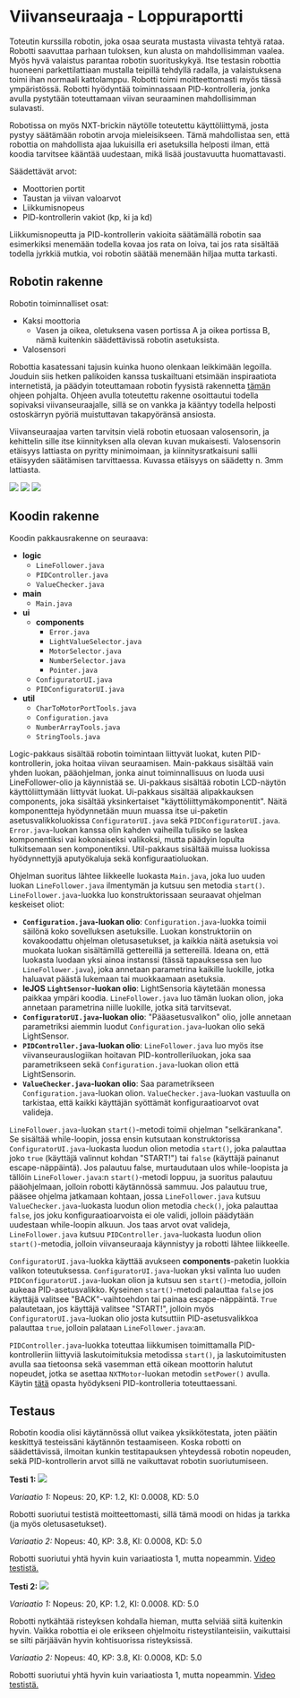 # Viivanseuraaja - Loppuraportti

Toteutin kurssilla robotin, joka osaa seurata mustasta viivasta tehtyä rataa. Robotti saavuttaa parhaan tuloksen, kun alusta on mahdollisimman vaalea. Myös hyvä valaistus parantaa robotin suorituskykyä. Itse testasin robottia huoneeni parkettilattiaan mustalla teipillä tehdyllä radalla, ja valaistuksena toimi ihan normaali kattolamppu. Robotti toimi moitteettomasti myös tässä ympäristössä. Robotti hyödyntää toiminnassaan PID-kontrolleria, jonka avulla pystytään toteuttamaan viivan seuraaminen mahdollisimman sulavasti. 

Robotissa on myös NXT-brickin näytölle toteutettu käyttöliittymä, josta pystyy säätämään robotin arvoja mieleisikseen. Tämä mahdollistaa sen, että robottia on mahdollista ajaa lukuisilla eri asetuksilla helposti ilman, että koodia tarvitsee kääntää uudestaan, mikä lisää joustavuutta huomattavasti. 

Säädettävät arvot:
* Moottorien portit
* Taustan ja viivan valoarvot
* Liikkumisnopeus
* PID-kontrollerin vakiot (kp, ki ja kd)

Liikkumisnopeutta ja PID-kontrollerin vakioita säätämällä robotin saa esimerkiksi menemään todella kovaa jos rata on loiva, tai jos rata sisältää todella jyrkkiä mutkia, voi robotin säätää menemään hiljaa mutta tarkasti.

## Robotin rakenne

Robotin toiminnalliset osat:
* Kaksi moottoria
    - Vasen ja oikea, oletuksena vasen portissa A ja oikea portissa B, nämä kuitenkin säädettävissä robotin asetuksista.
* Valosensori

Robottia kasatessani tajusin kuinka huono olenkaan leikkimään legoilla. Jouduin siis hetken palikoiden kanssa tuskailtuani etsimään inspiraatiota internetistä, ja päädyin toteuttamaan robotin fyysistä rakennetta [tämän](http://www.nxtprograms.com/castor_bot/index.html) ohjeen pohjalta. Ohjeen avulla toteutettu rakenne osoittautui todella sopivaksi viivanseuraajalle, sillä se on vankka ja kääntyy todella helposti ostoskärryn pyöriä muistuttavan takapyöränsä ansiosta.

Viivanseuraajaa varten tarvitsin vielä robotin etuosaan valosensorin, ja kehittelin sille itse kiinnityksen alla olevan kuvan mukaisesti. Valosensorin etäisyys lattiasta on pyritty minimoimaan, ja kiinnitysratkaisuni sallii etäisyyden säätämisen tarvittaessa. Kuvassa etäisyys on säädetty n. 3mm lattiasta.

![](https://raw.githubusercontent.com/TheDuckFIN/massive-ironman/master/pictures/robotv2.jpg)
![](https://raw.githubusercontent.com/TheDuckFIN/massive-ironman/master/pictures/robotv2_2.jpg)
![](https://raw.githubusercontent.com/TheDuckFIN/massive-ironman/master/pictures/valosensori.jpg)

## Koodin rakenne

Koodin pakkausrakenne on seuraava:

* **logic**
    - `LineFollower.java`
    - `PIDController.java`
    - `ValueChecker.java`
* **main**
    - `Main.java`
* **ui**
    - **components**
        + `Error.java`
        + `LightValueSelector.java`
        + `MotorSelector.java`
        + `NumberSelector.java`
        + `Pointer.java`
    - `ConfiguratorUI.java`
    - `PIDConfiguratorUI.java`
* **util**
    - `CharToMotorPortTools.java`
    - `Configuration.java`
    - `NumberArrayTools.java`
    - `StringTools.java`

Logic-pakkaus sisältää robotin toimintaan liittyvät luokat, kuten PID-kontrollerin, joka hoitaa viivan seuraamisen. Main-pakkaus sisältää vain yhden luokan, pääohjelman, jonka ainut toiminnallisuus on luoda uusi LineFollower-olio ja käynnistää se. Ui-pakkaus sisältää robotin LCD-näytön käyttöliittymään liittyvät luokat. Ui-pakkaus sisältää alipakkauksen components, joka sisältää yksinkertaiset "käyttöliittymäkomponentit". Näitä komponentteja hyödynnetään muun muassa itse ui-paketin asetusvalikkoluokissa `ConfiguratorUI.java` sekä `PIDConfiguratorUI.java`. `Error.java`-luokan kanssa olin kahden vaiheilla tulisiko se laskea komponentiksi vai kokonaiseksi valikoksi, mutta päädyin lopulta tulkitsemaan sen komponentiksi. Util-pakkaus sisältää muissa luokissa hyödynnettyjä aputyökaluja sekä konfiguraatioluokan.

Ohjelman suoritus lähtee liikkeelle luokasta `Main.java`, joka luo uuden luokan `LineFollower.java` ilmentymän ja kutsuu sen metodia `start()`. `LineFollower.java`-luokka luo konstruktorissaan seuraavat ohjelman keskeiset oliot:

* **`Configuration.java`-luokan olio**: `Configuration.java`-luokka toimii säilönä koko sovelluksen asetuksille. Luokan konstruktoriin on kovakoodattu ohjelman oletusasetukset, ja kaikkia näitä asetuksia voi muokata luokan sisältämillä gettereillä ja settereillä. Ideana on, että luokasta luodaan yksi ainoa instanssi (tässä tapauksessa sen luo `LineFollower.java`), joka annetaan parametrina kaikille luokille, jotka haluavat päästä lukemaan tai muokkaamaan asetuksia.
* **leJOS `LightSensor`-luokan olio**: LightSensoria käytetään monessa paikkaa ympäri koodia. `LineFollower.java` luo tämän luokan olion, joka annetaan parametrina niille luokille, jotka sitä tarvitsevat.
* **`ConfiguratorUI.java`-luokan olio**: "Pääasetusvalikon" olio, jolle annetaan parametriksi aiemmin luodut `Configuration.java`-luokan olio sekä LightSensor. 
* **`PIDController.java`-luokan olio**: `LineFollower.java` luo myös itse viivanseurauslogiikan hoitavan PID-kontrolleriluokan, joka saa parametrikseen sekä `Configuration.java`-luokan olion että LightSensorin.
* **`ValueChecker.java`-luokan olio**: Saa parametrikseen `Configuration.java`-luokan olion. `ValueChecker.java`-luokan vastuulla on tarkistaa, että kaikki käyttäjän syöttämät konfiguraatioarvot ovat valideja.

`LineFollower.java`-luokan `start()`-metodi toimii ohjelman "selkärankana". Se sisältää while-loopin, jossa ensin kutsutaan konstruktorissa `ConfiguratorUI.java`-luokasta luodun olion metodia `start()`, joka palauttaa joko `true` (käyttäjä valinnut kohdan "START!") tai `false` (käyttäjä painanut escape-näppäintä). Jos palautuu false, murtaudutaan ulos while-loopista ja tällöin `LineFollower.java`:n `start()`-metodi loppuu, ja suoritus palautuu pääohjelmaan, jolloin robotti käytännössä sammuu. Jos palautuu true, pääsee ohjelma jatkamaan kohtaan, jossa `LineFollower.java` kutsuu `ValueChecker.java`-luokasta luodun olion metodia `check()`, joka palauttaa `false`, jos joku konfiguraatioarvoista ei ole validi, jolloin päädytään uudestaan while-loopin alkuun. Jos taas arvot ovat valideja, `LineFollower.java` kutsuu `PIDController.java`-luokasta luodun olion `start()`-metodia, jolloin viivanseuraaja käynnistyy ja robotti lähtee liikkeelle.

`ConfiguratorUI.java`-luokka käyttää avukseen **components**-paketin luokkia valikon toteutuksessa. `ConfiguratorUI.java`-luokan yksi valinta luo uuden `PIDConfiguratorUI.java`-luokan olion ja kutsuu sen `start()`-metodia, jolloin aukeaa PID-asetusvalikko. Kyseinen `start()`-metodi palauttaa `false` jos käyttäjä valitsee "BACK"-vaihtoehdon tai painaa escape-näppäintä. `True` palautetaan, jos käyttäjä valitsee "START!", jolloin myös `ConfiguratorUI.java`-luokan olio josta kutsuttiin PID-asetusvalikkoa palauttaa `true`, jolloin palataan `LineFollower.java`:an.

`PIDController.java`-luokka toteuttaa liikkumisen toimittamalla PID-kontrolleriin liittyviä laskutoimituksia metodissa `start()`, ja laskutoimitusten avulla saa tietoonsa sekä vasemman että oikean moottorin halutut nopeudet, jotka se asettaa `NXTMotor`-luokan metodin `setPower()` avulla. Käytin [tätä](http://www.inpharmix.com/jps/PID_Controller_For_Lego_Mindstorms_Robots.html) opasta hyödykseni PID-kontrolleria toteuttaessani.

## Testaus

Robotin koodia olisi käytännössä ollut vaikea yksikkötestata, joten päätin keskittyä testeissäni käytännön testaamiseen. Koska robotti on säädettävissä, ilmoitan kunkin testitapauksen yhteydessä robotin nopeuden, sekä PID-kontrollerin arvot sillä ne vaikuttavat robotin suoriutumiseen.

**Testi 1:**
![](https://raw.githubusercontent.com/TheDuckFIN/massive-ironman/master/pictures/rata.jpg)

_Variaatio 1:_
Nopeus: 20, KP: 1.2, KI: 0.0008, KD: 5.0

Robotti suoriutui testistä moitteettomasti, sillä tämä moodi on hidas ja tarkka (ja myös oletusasetukset).

_Variaatio 2:_
Nopeus: 40, KP: 3.8, KI: 0.0008, KD: 5.0

Robotti suoriutui yhtä hyvin kuin variaatiosta 1, mutta nopeammin. [Video testistä.](https://www.youtube.com/watch?v=YamIPa5vLpc)

**Testi 2:**
![](https://raw.githubusercontent.com/TheDuckFIN/massive-ironman/master/pictures/risteys.jpg)

_Variaatio 1:_ Nopeus: 20, KP: 1.2, KI: 0.0008. KD: 5.0

Robotti nytkähtää risteyksen kohdalla hieman, mutta selviää siitä kuitenkin hyvin. Vaikka robottia ei ole erikseen ohjelmoitu risteystilanteisiin, vaikuttaisi se silti pärjäävän hyvin kohtisuorissa risteyksissä.

_Variaatio 2:_
Nopeus: 40, KP: 3.8, KI: 0.0008, KD: 5.0

Robotti suoriutui yhtä hyvin kuin variaatiosta 1, mutta nopeammin. [Video testistä.](https://www.youtube.com/watch?v=55bDc3rohFQ)